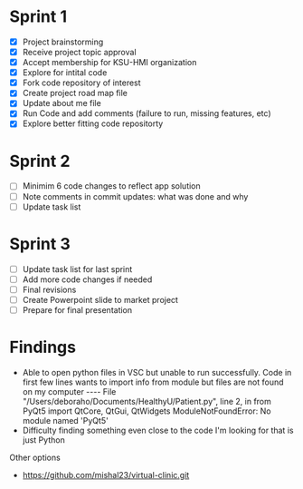 # Sprint 1
- [x] Project brainstorming
- [x] Receive project topic approval
- [x] Accept membership for KSU-HMI organization
- [x] Explore for intital code
- [x] Fork code repository of interest
- [x] Create project road map file
- [x] Update about me file
- [x] Run Code and add comments (failure to run, missing features, etc)
- [x] Explore better fitting code repositorty

# Sprint 2
- [ ] Minimim 6 code changes to reflect app solution
- [ ] Note comments in commit updates: what was done and why
- [ ] Update task list

# Sprint 3
- [ ] Update task list for last sprint
- [ ] Add more code changes if needed
- [ ] Final revisions
- [ ] Create Powerpoint slide to market project
- [ ] Prepare for final presentation

# Findings
* Able to open python files in VSC but unable to run successfully. Code in first few lines wants to import info from module but files are not found  on my computer ---- File "/Users/deboraho/Documents/HealthyU/Patient.py", line 2, in <module>from PyQt5 import QtCore, QtGui, QtWidgets ModuleNotFoundError: No module named 'PyQt5'
* Difficulty finding something even close to the code I'm looking for that is just Python

Other options
* https://github.com/mishal23/virtual-clinic.git
